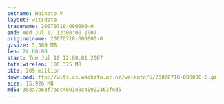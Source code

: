 ```yaml
---
setname: Waikato V
layout: witsdata
tracename: 20070710-000000-0
end: Wed Jul 11 12:00:00 2007
originalname: 20070710-000000-0
gzsize: 5,309 MB
len: 24:00:00
start: Tue Jul 10 12:00:01 2007
totalwirelen: 100,375 MB
pkts: 209 million
download: ftp://wits.cs.waikato.ac.nz/waikato/5/20070710-000000-0.gz
size: 15,926 MB
md5: 358a7b63f7acc4801e8c40922363fed5
---
```

